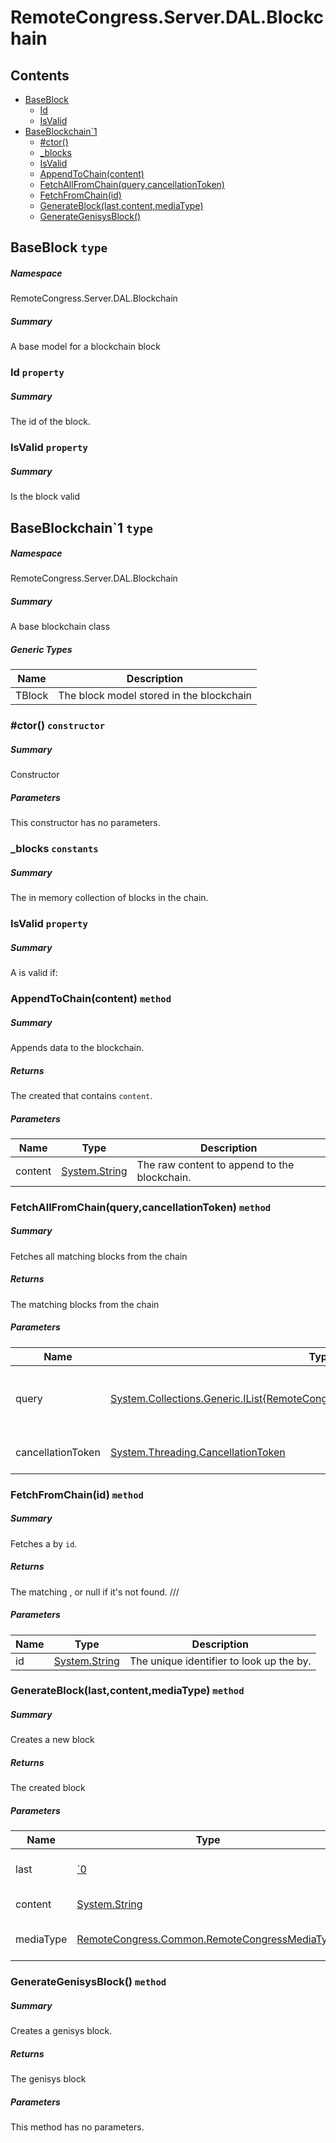 <a name='assembly'></a>
# RemoteCongress.Server.DAL.Blockchain

## Contents

- [BaseBlock](#T-RemoteCongress-Server-DAL-Blockchain-BaseBlock 'RemoteCongress.Server.DAL.Blockchain.BaseBlock')
  - [Id](#P-RemoteCongress-Server-DAL-Blockchain-BaseBlock-Id 'RemoteCongress.Server.DAL.Blockchain.BaseBlock.Id')
  - [IsValid](#P-RemoteCongress-Server-DAL-Blockchain-BaseBlock-IsValid 'RemoteCongress.Server.DAL.Blockchain.BaseBlock.IsValid')
- [BaseBlockchain\`1](#T-RemoteCongress-Server-DAL-Blockchain-BaseBlockchain`1 'RemoteCongress.Server.DAL.Blockchain.BaseBlockchain`1')
  - [#ctor()](#M-RemoteCongress-Server-DAL-Blockchain-BaseBlockchain`1-#ctor 'RemoteCongress.Server.DAL.Blockchain.BaseBlockchain`1.#ctor')
  - [_blocks](#F-RemoteCongress-Server-DAL-Blockchain-BaseBlockchain`1-_blocks 'RemoteCongress.Server.DAL.Blockchain.BaseBlockchain`1._blocks')
  - [IsValid](#P-RemoteCongress-Server-DAL-Blockchain-BaseBlockchain`1-IsValid 'RemoteCongress.Server.DAL.Blockchain.BaseBlockchain`1.IsValid')
  - [AppendToChain(content)](#M-RemoteCongress-Server-DAL-Blockchain-BaseBlockchain`1-AppendToChain-System-String,RemoteCongress-Common-RemoteCongressMediaType- 'RemoteCongress.Server.DAL.Blockchain.BaseBlockchain`1.AppendToChain(System.String,RemoteCongress.Common.RemoteCongressMediaType)')
  - [FetchAllFromChain(query,cancellationToken)](#M-RemoteCongress-Server-DAL-Blockchain-BaseBlockchain`1-FetchAllFromChain-System-Collections-Generic-IList{RemoteCongress-Common-Repositories-Queries-IQuery},System-Threading-CancellationToken- 'RemoteCongress.Server.DAL.Blockchain.BaseBlockchain`1.FetchAllFromChain(System.Collections.Generic.IList{RemoteCongress.Common.Repositories.Queries.IQuery},System.Threading.CancellationToken)')
  - [FetchFromChain(id)](#M-RemoteCongress-Server-DAL-Blockchain-BaseBlockchain`1-FetchFromChain-System-String- 'RemoteCongress.Server.DAL.Blockchain.BaseBlockchain`1.FetchFromChain(System.String)')
  - [GenerateBlock(last,content,mediaType)](#M-RemoteCongress-Server-DAL-Blockchain-BaseBlockchain`1-GenerateBlock-`0,System-String,RemoteCongress-Common-RemoteCongressMediaType- 'RemoteCongress.Server.DAL.Blockchain.BaseBlockchain`1.GenerateBlock(`0,System.String,RemoteCongress.Common.RemoteCongressMediaType)')
  - [GenerateGenisysBlock()](#M-RemoteCongress-Server-DAL-Blockchain-BaseBlockchain`1-GenerateGenisysBlock 'RemoteCongress.Server.DAL.Blockchain.BaseBlockchain`1.GenerateGenisysBlock')

<a name='T-RemoteCongress-Server-DAL-Blockchain-BaseBlock'></a>
## BaseBlock `type`

##### Namespace

RemoteCongress.Server.DAL.Blockchain

##### Summary

A base model for a blockchain block

<a name='P-RemoteCongress-Server-DAL-Blockchain-BaseBlock-Id'></a>
### Id `property`

##### Summary

The id of the block.

<a name='P-RemoteCongress-Server-DAL-Blockchain-BaseBlock-IsValid'></a>
### IsValid `property`

##### Summary

Is the block valid

<a name='T-RemoteCongress-Server-DAL-Blockchain-BaseBlockchain`1'></a>
## BaseBlockchain\`1 `type`

##### Namespace

RemoteCongress.Server.DAL.Blockchain

##### Summary

A base blockchain class

##### Generic Types

| Name | Description |
| ---- | ----------- |
| TBlock | The block model stored in the blockchain |

<a name='M-RemoteCongress-Server-DAL-Blockchain-BaseBlockchain`1-#ctor'></a>
### #ctor() `constructor`

##### Summary

Constructor

##### Parameters

This constructor has no parameters.

<a name='F-RemoteCongress-Server-DAL-Blockchain-BaseBlockchain`1-_blocks'></a>
### _blocks `constants`

##### Summary

The in memory collection of blocks in the chain.

<a name='P-RemoteCongress-Server-DAL-Blockchain-BaseBlockchain`1-IsValid'></a>
### IsValid `property`

##### Summary

A [](#!-TBlockchain 'TBlockchain') is valid if:

<a name='M-RemoteCongress-Server-DAL-Blockchain-BaseBlockchain`1-AppendToChain-System-String,RemoteCongress-Common-RemoteCongressMediaType-'></a>
### AppendToChain(content) `method`

##### Summary

Appends data to the blockchain.

##### Returns

The created [](#!-TBlock 'TBlock') that contains `content`.

##### Parameters

| Name | Type | Description |
| ---- | ---- | ----------- |
| content | [System.String](http://msdn.microsoft.com/query/dev14.query?appId=Dev14IDEF1&l=EN-US&k=k:System.String 'System.String') | The raw content to append to the blockchain. |

<a name='M-RemoteCongress-Server-DAL-Blockchain-BaseBlockchain`1-FetchAllFromChain-System-Collections-Generic-IList{RemoteCongress-Common-Repositories-Queries-IQuery},System-Threading-CancellationToken-'></a>
### FetchAllFromChain(query,cancellationToken) `method`

##### Summary

Fetches all matching blocks from the chain

##### Returns

The matching blocks from the chain

##### Parameters

| Name | Type | Description |
| ---- | ---- | ----------- |
| query | [System.Collections.Generic.IList{RemoteCongress.Common.Repositories.Queries.IQuery}](http://msdn.microsoft.com/query/dev14.query?appId=Dev14IDEF1&l=EN-US&k=k:System.Collections.Generic.IList 'System.Collections.Generic.IList{RemoteCongress.Common.Repositories.Queries.IQuery}') | A collection of queries to match each block on. |
| cancellationToken | [System.Threading.CancellationToken](http://msdn.microsoft.com/query/dev14.query?appId=Dev14IDEF1&l=EN-US&k=k:System.Threading.CancellationToken 'System.Threading.CancellationToken') | A token to handle cancellation |

<a name='M-RemoteCongress-Server-DAL-Blockchain-BaseBlockchain`1-FetchFromChain-System-String-'></a>
### FetchFromChain(id) `method`

##### Summary

Fetches a [](#!-TBlock 'TBlock') by `id`.

##### Returns

The matching [](#!-TBlock 'TBlock'), or null if it's not found.
///

##### Parameters

| Name | Type | Description |
| ---- | ---- | ----------- |
| id | [System.String](http://msdn.microsoft.com/query/dev14.query?appId=Dev14IDEF1&l=EN-US&k=k:System.String 'System.String') | The unique identifier to look up the [](#!-TBlock 'TBlock') by. |

<a name='M-RemoteCongress-Server-DAL-Blockchain-BaseBlockchain`1-GenerateBlock-`0,System-String,RemoteCongress-Common-RemoteCongressMediaType-'></a>
### GenerateBlock(last,content,mediaType) `method`

##### Summary

Creates a new block

##### Returns

The created block

##### Parameters

| Name | Type | Description |
| ---- | ---- | ----------- |
| last | [\`0](#T-`0 '`0') | The previous block |
| content | [System.String](http://msdn.microsoft.com/query/dev14.query?appId=Dev14IDEF1&l=EN-US&k=k:System.String 'System.String') | The block content |
| mediaType | [RemoteCongress.Common.RemoteCongressMediaType](#T-RemoteCongress-Common-RemoteCongressMediaType 'RemoteCongress.Common.RemoteCongressMediaType') | The mediatype of the block |

<a name='M-RemoteCongress-Server-DAL-Blockchain-BaseBlockchain`1-GenerateGenisysBlock'></a>
### GenerateGenisysBlock() `method`

##### Summary

Creates a genisys block.

##### Returns

The genisys block

##### Parameters

This method has no parameters.
